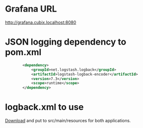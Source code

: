 # Grafana URL

http://grafana.cubix.localhost:8080

# JSON logging dependency to pom.xml

```xml
        <dependency>
            <groupId>net.logstash.logback</groupId>
            <artifactId>logstash-logback-encoder</artifactId>
            <version>7.3</version>
            <scope>runtime</scope>
        </dependency>
```

# logback.xml to use

[Download](/code-snippets/week4/files/logback.xml) and put to src/main/resources for both applications.

